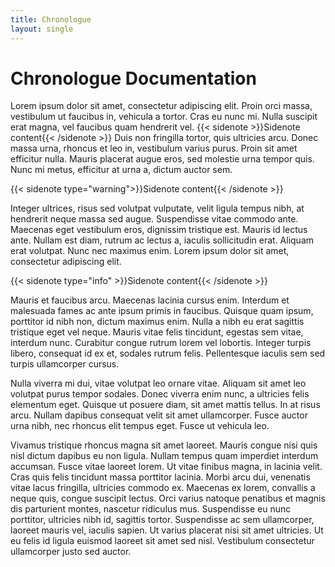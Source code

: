 ```yaml
---
title: Chronologue
layout: single
---
```


# Chronologue Documentation

Lorem ipsum dolor sit amet, consectetur adipiscing elit. Proin orci massa, vestibulum ut faucibus in, vehicula a tortor. Cras eu nunc mi. Nulla suscipit erat magna, vel faucibus quam hendrerit vel.
{{< sidenote >}}Sidenote content{{< /sidenote >}}
Duis non fringilla tortor, quis ultricies arcu. Donec massa urna, rhoncus et leo in, vestibulum varius purus. Proin sit amet efficitur nulla. Mauris placerat augue eros, sed molestie urna tempor quis. Nunc mi metus, efficitur at urna a, dictum auctor sem.

{{< sidenote type="warning">}}Sidenote content{{< /sidenote >}}

Integer ultrices, risus sed volutpat vulputate, velit ligula tempus nibh, at hendrerit neque massa sed augue. Suspendisse vitae commodo ante. Maecenas eget vestibulum eros, dignissim tristique est. Mauris id lectus ante. Nullam est diam, rutrum ac lectus a, iaculis sollicitudin erat. Aliquam erat volutpat. Nunc nec maximus enim. Lorem ipsum dolor sit amet, consectetur adipiscing elit.

{{< sidenote type="info" >}}Sidenote content{{< /sidenote >}}

Mauris et faucibus arcu. Maecenas lacinia cursus enim. Interdum et malesuada fames ac ante ipsum primis in faucibus. Quisque quam ipsum, porttitor id nibh non, dictum maximus enim. Nulla a nibh eu erat sagittis tristique eget vel neque. Mauris vitae felis tincidunt, egestas sem vitae, interdum nunc. Curabitur congue rutrum lorem vel lobortis. Integer turpis libero, consequat id ex et, sodales rutrum felis. Pellentesque iaculis sem sed turpis ullamcorper cursus.

Nulla viverra mi dui, vitae volutpat leo ornare vitae. Aliquam sit amet leo volutpat purus tempor sodales. Donec viverra enim nunc, a ultricies felis elementum eget. Quisque ut posuere diam, sit amet mattis tellus. In at risus arcu. Nullam dapibus consequat velit sit amet ullamcorper. Fusce auctor urna nibh, nec rhoncus elit tempus eget. Fusce ut vehicula leo.

Vivamus tristique rhoncus magna sit amet laoreet. Mauris congue nisi quis nisl dictum dapibus eu non ligula. Nullam tempus quam imperdiet interdum accumsan. Fusce vitae laoreet lorem. Ut vitae finibus magna, in lacinia velit. Cras quis felis tincidunt massa porttitor lacinia. Morbi arcu dui, venenatis vitae lacus fringilla, ultricies commodo ex. Maecenas ex lorem, convallis a neque quis, congue suscipit lectus. Orci varius natoque penatibus et magnis dis parturient montes, nascetur ridiculus mus. Suspendisse eu nunc porttitor, ultricies nibh id, sagittis tortor. Suspendisse ac sem ullamcorper, laoreet mauris vel, iaculis sapien. Ut varius placerat nisi sit amet ultricies. Ut eu felis id ligula euismod laoreet sit amet sed nisl. Vestibulum consectetur ullamcorper justo sed auctor.

